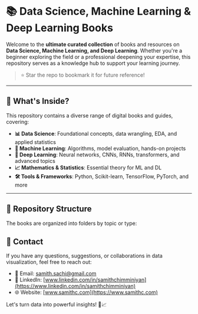 # 📚 Data Science, Machine Learning & Deep Learning Books

Welcome to the **ultimate curated collection** of books and resources on **Data Science, Machine Learning, and Deep Learning**. Whether you're a beginner exploring the field or a professional deepening your expertise, this repository serves as a knowledge hub to support your learning journey.

> ⭐ Star the repo to bookmark it for future reference!

---

## 🧠 What's Inside?

This repository contains a diverse range of digital books and guides, covering:

- **📊 Data Science**: Foundational concepts, data wrangling, EDA, and applied statistics
- **🤖 Machine Learning**: Algorithms, model evaluation, hands-on projects
- **🧠 Deep Learning**: Neural networks, CNNs, RNNs, transformers, and advanced topics
- **📈 Mathematics & Statistics**: Essential theory for ML and DL
- **🛠️ Tools & Frameworks**: Python, Scikit-learn, TensorFlow, PyTorch, and more

---

## 📂 Repository Structure

The books are organized into folders by topic or type:

## 📩 Contact
If you have any questions, suggestions, or collaborations in data visualization, feel free to reach out:
- 📧 Email: [samith.sachi@gmail.com](mailto:samith.sachi@gmail.com)
- 🔗 LinkedIn: [www.linkedin.com/in/samithchimminiyan](https://www.linkedin.com/in/samithchimminiyan)
- 🌐 Website: [www.samithc.com](https://www.samithc.com)
  
Let's turn data into powerful insights! 🚀📈
